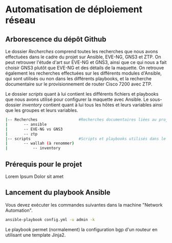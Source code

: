 # Automatisation de déploiement réseau

## Arborescence du dépôt Github

Le dossier *Recherches* comprend toutes les recherches que nous avons effectuées dans le cadre du projet sur Ansible, EVE-NG, GNS3 et ZTP. On peut retrouver l'étude d'art sur EVE-NG et GNS3, ainsi que ce qui nous a fait choisir GNS3 plutôt que EVE-NG et des détails de la maquette. On retrouve également les recherches effectuées sur les différents modules d'Ansible, qui sont utilisés ou non dans les différents playbooks, et la recherche documentaire sur le provisionnement de router Cisco 7200 avec ZTP.

Le dossier *scripts* quant à lui contient les différents fichiers et playbooks que nous avons utilisé pour configurer la maquette avec Ansible. Le sous-dossier *inventory* contient quant à lui tous les hôtes et leurs variables ainsi que les groupes et leurs variables.

```bash
|-- Recherches                  #Recherches documentaires liées au projet
|       -- ansible
|       -- EVE-NG vs GNS3
|       -- ztp
|-- scripts                     #Scripts et playbooks utilisés dans le projet
|       -- wallah (à renommer)
|           -- inventory
```

## Prérequis pour le projet

Lorem Ipsum Dolor sit amet

## Lancement du playbook Ansible

Vous devez exécuter les commandes suivantes dans la machine "Network Automation".

```bash
ansible-playbook config.yml -u admin -k
```

Le playbook permet (normalement) la configuration bgp d'un routeur en utilisant une template Jinja2.

